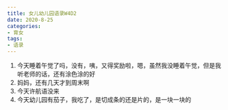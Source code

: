 ```yaml
---
title: 女儿幼儿园语录W4D2
date: 2020-8-25
categories:
- 育女
tags:
- 语录
---
```


1. 今天睡着午觉了吗，没有，咦，又得奖励啦，嗯，虽然我没睡着午觉，但是我听老师的话，还有涂色涂的好
2. 妈妈，还有几天才到周末啊
3. 今天许航语没来
4. 今天幼儿园有茄子，我吃了，是切成条的还是片的，是一块一块的

